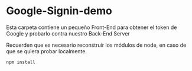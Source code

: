# Google-Signin-demo

Esta carpeta contiene un pequeño Front-End para obtener el token de Google
y probarlo contra nuestro Back-End Server

Recuerden que es necesario reconstruir los módulos de node, en caso de que
se quiera probar localmente.

```
npm install
```
